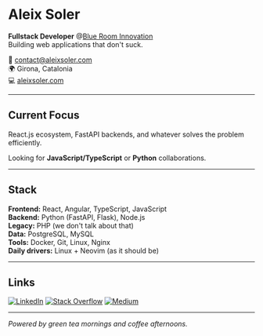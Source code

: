 # Aleix Soler

**Fullstack Developer** @[Blue Room Innovation](https://www.blueroominnovation.com)  
Building web applications that don't suck.

📧 contact@aleixsoler.com  
🌍 Girona, Catalonia  
💻 [aleixsoler.com](https://www.aleixsoler.com)

---

## Current Focus

React.js ecosystem, FastAPI backends, and whatever solves the problem efficiently.

Looking for **JavaScript/TypeScript** or **Python** collaborations.

---

## Stack

**Frontend:** React, Angular, TypeScript, JavaScript  
**Backend:** Python (FastAPI, Flask), Node.js  
**Legacy:** PHP (we don't talk about that)  
**Data:** PostgreSQL, MySQL  
**Tools:** Docker, Git, Linux, Nginx  
**Daily drivers:** Linux + Neovim (as it should be)  

---

## Links

[![LinkedIn](https://img.shields.io/badge/LinkedIn-0A66C2?style=flat&logo=linkedin&logoColor=white)](https://www.linkedin.com/in/aleixsolerlink/)
[![Stack Overflow](https://img.shields.io/badge/Stack%20Overflow-F58025?style=flat&logo=stackoverflow&logoColor=white)](https://stackoverflow.com/users/6050789/aleix-soler)
[![Medium](https://img.shields.io/badge/Medium-000000?style=flat&logo=medium&logoColor=white)](https://medium.com/@aleixsoler)

---

*Powered by green tea mornings and coffee afternoons.*
